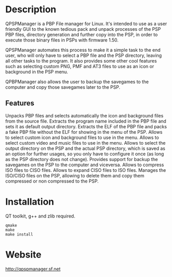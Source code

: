 # Description
QPSPManager is a PBP File manager for Linux. It's intended to use as a user friendly GUI to the known tedious pack and unpack processes of the PSP PBP files, directory generation and further copy into the PSP, in order to execute those binary files in PSPs with firmware 1.50.

QPSPManager automates this process to make it a simple task to the end user, who will only have to select a PBP file and the PSP directory, leaving all other tasks to the program. It also provides some other cool features such as selecting custom PNG, PMF and AT3 files to use as an icon or background in the PSP menu.

QPBPManager also allows the user to backup the savegames to the computer and copy those savegames later to the PSP.

## Features

Unpacks PBP files and selects automatically the icon and background files from the source file.
Extracts the program name included in the PBP file and sets it as default output directory.
Extracts the ELF of the PBP file and packs a fake PBP file without the ELF for showing in the menu of the PSP.
Allows to select custom icon and background files to use in the menu.
Allows to select custom video and music files to use in the menu.
Allows to select the output directory on the PSP and the actual PSP directory, which is saved as an option for further usages, so you only have to configure it once (as long as the PSP directory does not change).
Provides support for backup the savegames on the PSP to the computer and viceversa.
Allows to compress ISO files to CISO files.
Allows to expand CISO files to ISO files.
Manages the ISO/CISO files on the PSP, allowing to delete them and copy them compressed or non compressed to the PSP.

# Installation
QT toolkit, g++ and zlib required.

    qmake
    make
    make install

# Website
http://qpspmanager.sf.net
